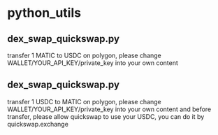 # python_utils
## dex_swap_quickswap.py
transfer 1 MATIC to USDC on polygon, please change WALLET/YOUR_API_KEY/private_key into your own content

## dex_swap_quickswap.py
transfer 1 USDC to MATIC on polygon, please change WALLET/YOUR_API_KEY/private_key into your own content and
before transfer, please allow quickswap to use your USDC, you can do it by quickswap.exchange
